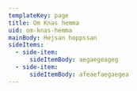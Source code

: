```yaml
---
templateKey: page
title: Om Knas hemma
uid: om-knas-hemma
mainBody: Hejsan hoppssan
sideItems:
  - side-item:
      sideItemBody: aegaegeageg
  - side-item:
      sideItemBody: afeaefaegaegea
---
```


